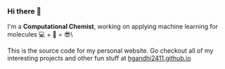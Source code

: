 ### Hi there 👋

I'm a **Computational Chemist**, working on applying machine learning for molecules 💻  + 🧪 = 😎\

This is the source code for my personal website. Go checkout all of my interesting projects and other fun stuff at [hgandhi2411.github.io](https://hgandhi2411.github.io/)
